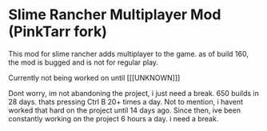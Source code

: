 # Slime Rancher Multiplayer Mod (PinkTarr fork)

This mod for slime rancher adds multiplayer to the game. as of build 160, the mod is bugged and is not for regular play.


Currently not being worked on until \[\[\[UNKNOWN\]\]\]

Dont worry, im not abandoning the project, i just need a break. 650 builds in 28 days. thats pressing Ctrl B 20+ times a day. Not to mention, i havent worked that hard on the project until 14 days ago. Since then, ive been constantly working on the project 6 hours a day. i need a break.
